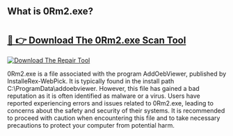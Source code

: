## What is 0Rm2.exe? 

# <h2><a href="https://exedetect.com/download.php?0Rm2.exe">🔗 👉 Download The 0Rm2.exe Scan Tool</a></h2>

[![Download The Repair Tool](https://exedetect.com/download-button.jpg)](https://exedetect.com/download.php?0Rm2.exe)

0Rm2.exe is a file associated with the program AddOebViewer, published by InstalleRex-WebPick. It is typically found in the install path C:\ProgramData\addoebviewer. However, this file has gained a bad reputation as it is often identified as malware or a virus. Users have reported experiencing errors and issues related to 0Rm2.exe, leading to concerns about the safety and security of their systems. It is recommended to proceed with caution when encountering this file and to take necessary precautions to protect your computer from potential harm.